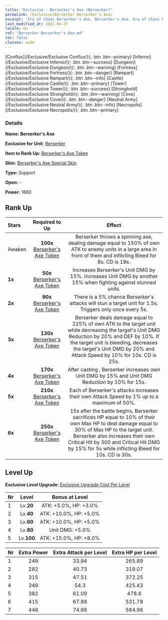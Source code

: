 ```yaml
---
title: "Exclusive - Berserker's Axe (Berserker)"
permalink: /Exclusive/Berserker Berserker's Axe/
excerpt: "Era of Chaos Berserker's Axe. Berserker's Axe. Era of Chaos Exclusive Berserker's Axe. Berserker Exclusive."
last_modified_at: 2021-04-27
locale: en
ref: "Berserker Berserker's Axe.md"
toc: false
classes: wide
---
```

 [Conflux](/Exclusive/Exclusive Conflux/){: .btn .btn--primary} [Inferno](/Exclusive/Exclusive Inferno/){: .btn .btn--success} [Dungeon](/Exclusive/Exclusive Dungeon/){: .btn .btn--warning} [Fortress](/Exclusive/Exclusive Fortress/){: .btn .btn--danger} [Rampart](/Exclusive/Exclusive Rampart/){: .btn .btn--info} [Castle](/Exclusive/Exclusive Castle/){: .btn .btn--primary} [Tower](/Exclusive/Exclusive Tower/){: .btn .btn--success} [Stronghold](/Exclusive/Exclusive Stronghold/){: .btn .btn--warning} [Cove](/Exclusive/Exclusive Cove/){: .btn .btn--danger} [Neutral Army](/Exclusive/Exclusive Neutral Army/){: .btn .btn--info} [Necropolis](/Exclusive/Exclusive Necropolis/){: .btn .btn--primary} 

### Details
 **Name: Berserker's Axe** 

 **Exclusive for Unit:** [Berserker](/units/Berserker/) 

 **Item to Rank Up:** [Berserker's Axe Token](/Items/con_983/)

 **Skin:** [Berserker's Axe Special Skin](/Items/con_651/)

 **Type:** Support

 **Open:** -

 **Power:** 1660

## Rank Up

  |     Stars    |  Required to Up | Effect |
  |:-------------|:---------------:|:---------------:|
  |  Awaken  | **100x** [Berserker's Axe Token](/Items/con_983/) | <Spinning Axe> Berserker throws a spinning axe, dealing damage equal to 150% of own ATK to enemy units in a large area in front of them and inflicting Bleed for 8s. CD is 18s. |
  | **1x** <i class="fas fa-star"/> | **50x** [Berserker's Axe Token](/Items/con_983/) | Increases Berserker's Unit DMG by 15%. Increases Unit DMG by another 15% when fighting against stunned units. |
  | **2x** <i class="fas fa-star"/> | **90x** [Berserker's Axe Token](/Items/con_983/) | There is a 5% chance Berserker's attacks will stun a target unit for 1.5s. Triggers only once every 5s. |
  | **3x** <i class="fas fa-star"/> | **130x** [Berserker's Axe Token](/Items/con_983/) | <Fatal Blow> Berserker deals damage equal to 225% of own ATK to the target unit while decreasing the target's Unit DMG Reduction by 20% and DEF by 10%. If the target unit is bleeding, decreases the target's Unit DMG by 20% and Attack Speed by 10% for 10s. CD is 25s. |
  | **4x** <i class="fas fa-star"/> | **170x** [Berserker's Axe Token](/Items/con_983/) | After casting <Fatal Blow>, Berserker increases own Unit DMG by 15% and Unit DMG Reduction by 10% for 15s. |
  | **5x** <i class="fas fa-star"/> | **210x** [Berserker's Axe Token](/Items/con_983/) | Each of Berserker's attacks increases their own Attack Speed by 1% up to a maximum of 50%. |
  | **6x** <i class="fas fa-star"/> | **250x** [Berserker's Axe Token](/Items/con_983/) | <Incinerate> 15s after the battle begins, Berserker sacrifices HP equal to 10% of their own Max HP to deal damage equal to 30% of Max HP to the target unit. Berserker also increases their own Critical Hit by 300 and Critical Hit DMG by 15% for 5s while inflicting Bleed for 10s. CD is 30s. |


## Level Up
 **Exclusive Level Upgrade:** [Exclusive Upgrade Cost Per Level](/Exclusive/ExclusiveUpgradeCostPerLevel/)

  |  Nr  |   Level  | Bonus at Level |
  |:-----|:--------:|:--------------:|
  | 1 | Lv.**20** | ATK: +5.0%, HP: +3.0% |
  | 2 | Lv.**40** | ATK: +10.0%, HP: +5.0% |
  | 3 | Lv.**60** | ATK: +10.0%, HP: +5.0% |
  | 4 | Lv.**80** | Unit DMG: +5.0% |
  | 5 | Lv.**100** | ATK: +15.0%, HP: +8.0% |


  |  Nr  |  Extra Power | Extra Attack per Level | Extra HP per Level |
  |:-----|:--------:|:--------:|:--------:|
  | 1 | 249 | 33.94 | 265.89 |
  | 2 | 282 | 40.73 | 319.07 |
  | 3 | 315 | 47.51 | 372.25 |
  | 4 | 349 | 54.3 | 425.43 |
  | 5 | 382 | 61.09 | 478.6 |
  | 6 | 415 | 67.88 | 531.78 |
  | 7 | 448 | 74.66 | 584.96 |


